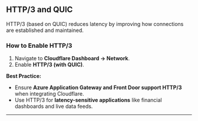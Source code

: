 
## **HTTP/3 and QUIC**
HTTP/3 (based on QUIC) reduces latency by improving how connections are established and maintained.

### **How to Enable HTTP/3**
1. Navigate to **Cloudflare Dashboard → Network**.
2. Enable **HTTP/3 (with QUIC)**.

**Best Practice:**
- Ensure **Azure Application Gateway and Front Door support HTTP/3** when integrating Cloudflare.
- Use HTTP/3 for **latency-sensitive applications** like financial dashboards and live data feeds.

---
